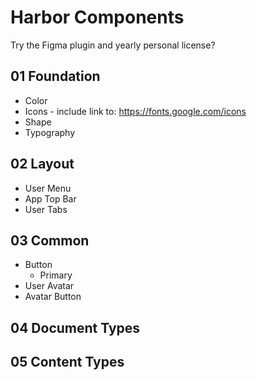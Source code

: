 
# Harbor Components

Try the Figma plugin and yearly personal license?


## 01 Foundation
* Color
* Icons - include link to: https://fonts.google.com/icons
* Shape
* Typography


## 02 Layout
* User Menu
* App Top Bar
* User Tabs

## 03 Common
* Button
  * Primary
* User Avatar
* Avatar Button


## 04 Document Types


## 05 Content Types



